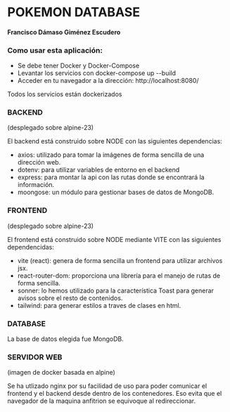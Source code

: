  # POKEMON DATABASE
 #### Francisco Dámaso Giménez Escudero
 
 ### Como usar esta aplicación:

- Se debe tener Docker y Docker-Compose
- Levantar los servicios con docker-compose up --build
- Acceder en tu navegador a la dirección: http://localhost:8080/

Todos los servicios están dockerizados

### BACKEND

(desplegado sobre alpine-23)

El backend está construido sobre NODE con las siguientes dependencias:
- axios: utilizado para tomar la imágenes de forma sencilla de una dirección web.
- dotenv: para utilizar variables de entorno en el backend
- express: para montar la api con las rutas donde se encontrará la información.
- moongose: un módulo para gestionar bases de datos de MongoDB.

### FRONTEND

(desplegado sobre alpine-23)

El frontend está construido sobre NODE mediante VITE con las siguientes dependencidas:
- vite (react): genera de forma sencilla un frontend para utilizar archivos jsx.
- react-router-dom: proporciona una librería para el manejo de rutas de forma sencilla.
- sonner: lo hemos utilizado para la característica Toast para generar avisos sobre el resto de contenidos.
- tailwind: para generar estilos a traves de clases en html.

### DATABASE

La base de datos elegida fue MongoDB.

### SERVIDOR WEB

(imagen de docker basada en alpine)

Se ha utlizado nginx por su facilidad de uso para poder comunicar el frontend y el backend desde dentro de los contenedores. Eso evita que el navegador de la maquina anfitrion se equivoque al redireccionar.
